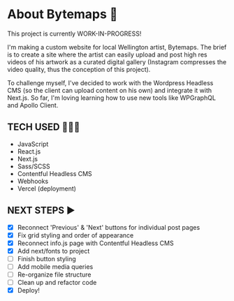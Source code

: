 # About Bytemaps 👾 # 

This project is currently WORK-IN-PROGRESS!

I'm making a custom website for local Wellington artist, Bytemaps. The brief is to create a site where the artist can easily upload and post high res videos of his artwork as a curated digital gallery (Instagram compresses the video quality, thus the conception of this project).

To challenge myself, I've decided to work with the Wordpress Headless CMS (so the client can upload content on his own) and integrate it with Next.js. So far, I'm loving learning how to use new tools like WPGraphQL and Apollo Client.

## TECH USED 👩🏽‍💻 ##
- JavaScript
- React.js
- Next.js
- Sass/SCSS
- Contentful Headless CMS
- Webhooks
- Vercel (deployment)


## NEXT STEPS ▶️ ##
- [x] Reconnect 'Previous' & 'Next' buttons for individual post pages
- [x] Fix grid styling and order of appearance
- [X] Reconnect info.js page with Contentful Headless CMS
- [X] Add next/fonts to project
- [ ] Finish button styling
- [ ] Add mobile media queries
- [ ] Re-organize file structure
- [ ] Clean up and refactor code
- [X] Deploy!
